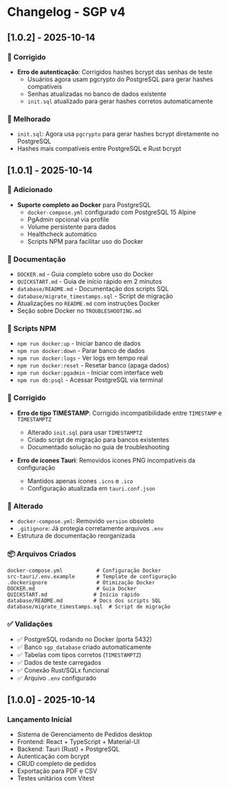 # Changelog - SGP v4

## [1.0.2] - 2025-10-14

### 🐛 Corrigido
- **Erro de autenticação**: Corrigidos hashes bcrypt das senhas de teste
  - Usuários agora usam pgcrypto do PostgreSQL para gerar hashes compatíveis
  - Senhas atualizadas no banco de dados existente
  - `init.sql` atualizado para gerar hashes corretos automaticamente

### 🔧 Melhorado
- `init.sql`: Agora usa `pgcrypto` para gerar hashes bcrypt diretamente no PostgreSQL
- Hashes mais compatíveis entre PostgreSQL e Rust bcrypt

## [1.0.1] - 2025-10-14

### 🐳 Adicionado
- **Suporte completo ao Docker** para PostgreSQL
  - `docker-compose.yml` configurado com PostgreSQL 15 Alpine
  - PgAdmin opcional via profile
  - Volume persistente para dados
  - Healthcheck automático
  - Scripts NPM para facilitar uso do Docker

### 📝 Documentação
- `DOCKER.md` - Guia completo sobre uso do Docker
- `QUICKSTART.md` - Guia de início rápido em 2 minutos
- `database/README.md` - Documentação dos scripts SQL
- `database/migrate_timestamps.sql` - Script de migração
- Atualizações no `README.md` com instruções Docker
- Seção sobre Docker no `TROUBLESHOOTING.md`

### 🔧 Scripts NPM
- `npm run docker:up` - Iniciar banco de dados
- `npm run docker:down` - Parar banco de dados
- `npm run docker:logs` - Ver logs em tempo real
- `npm run docker:reset` - Resetar banco (apaga dados)
- `npm run docker:pgadmin` - Iniciar com interface web
- `npm run db:psql` - Acessar PostgreSQL via terminal

### 🐛 Corrigido
- **Erro de tipo TIMESTAMP**: Corrigido incompatibilidade entre `TIMESTAMP` e `TIMESTAMPTZ`
  - Alterado `init.sql` para usar `TIMESTAMPTZ`
  - Criado script de migração para bancos existentes
  - Documentado solução no guia de troubleshooting

- **Erro de ícones Tauri**: Removidos ícones PNG incompatíveis da configuração
  - Mantidos apenas ícones `.icns` e `.ico`
  - Configuração atualizada em `tauri.conf.json`

### 🔄 Alterado
- `docker-compose.yml`: Removido `version` obsoleto
- `.gitignore`: Já protegia corretamente arquivos `.env`
- Estrutura de documentação reorganizada

### 📦 Arquivos Criados
```
docker-compose.yml           # Configuração Docker
src-tauri/.env.example       # Template de configuração
.dockerignore                # Otimização Docker
DOCKER.md                    # Guia Docker
QUICKSTART.md               # Início rápido
database/README.md          # Docs dos scripts SQL
database/migrate_timestamps.sql  # Script de migração
```

### ✅ Validações
- ✅ PostgreSQL rodando no Docker (porta 5432)
- ✅ Banco `sgp_database` criado automaticamente
- ✅ Tabelas com tipos corretos (`TIMESTAMPTZ`)
- ✅ Dados de teste carregados
- ✅ Conexão Rust/SQLx funcional
- ✅ Arquivo `.env` configurado

## [1.0.0] - 2025-10-14

### Lançamento Inicial
- Sistema de Gerenciamento de Pedidos desktop
- Frontend: React + TypeScript + Material-UI
- Backend: Tauri (Rust) + PostgreSQL
- Autenticação com bcrypt
- CRUD completo de pedidos
- Exportação para PDF e CSV
- Testes unitários com Vitest

